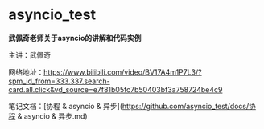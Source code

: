 # asyncio_test
**武佩奇老师关于asyncio的讲解和代码实例**

主讲：武佩奇

网络地址：https://www.bilibili.com/video/BV17A4m1P7L3/?spm_id_from=333.337.search-card.all.click&vd_source=e7f81b05fc7b50403bf3a758724be4c9

笔记文档：[协程 & asyncio & 异步](https://github.com/asyncio_test/docs/协程 & asyncio & 异步.md)

